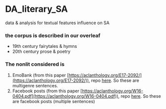 # DA_literary_SA
data &amp; analysis for textual features influence on SA

### the corpus is described in our overleaf
- 19th century fairytales & hymns
- 20th century prose & poetry

### The nonlit considered is 
1. EmoBank (from this paper [https://aclanthology.org/E17-2092/](https://aclanthology.org/E17-2092/)), repo [here](https://github.com/JULIELab/EmoBank/tree/master). So these are multigenre sentences.
2. Facebook posts (from this paper [https://aclanthology.org/W16-0404.pdf](https://aclanthology.org/W16-0404.pdf)), repo [here](https://github.com/wwbp/additional_data_sets/tree/master/valence_arousal). So these are facebook posts (multiple sentences)
